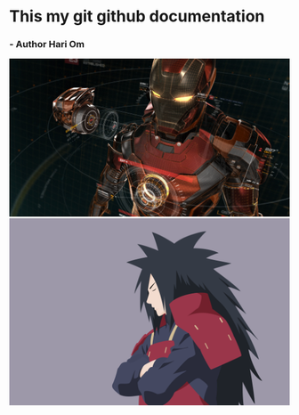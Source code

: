 # This my git github documentation
###                                 - Author Hari Om

![Example Image](im.jpg)
![Example Image 2](im2.jpg)